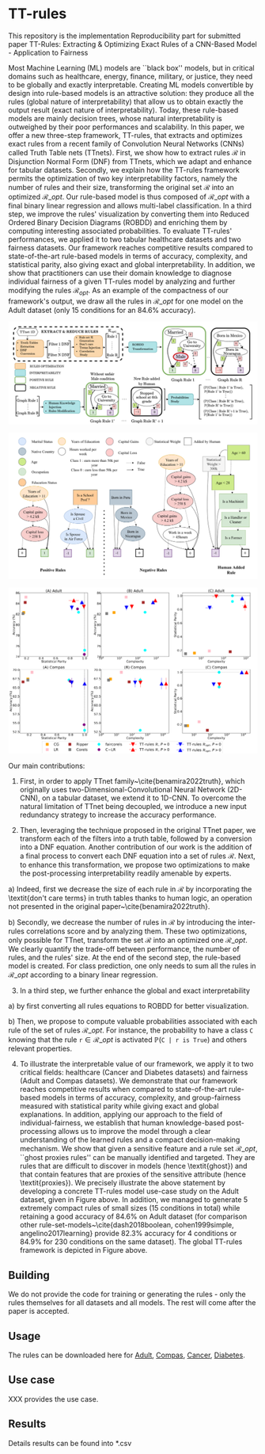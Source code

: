 # TT-rules

This repository is the implementation Reproducibility part for submitted paper TT-Rules: Extracting & Optimizing Exact Rules of a CNN-Based Model - Application to Fairness

Most Machine Learning (ML) models are ``black box'' models, but in critical domains such as healthcare, energy, finance, military, or justice, they need to be globally and exactly interpretable. Creating ML models convertible by design into rule-based models is an attractive solution: they produce all the rules (global nature of interpretability) that allow us to obtain exactly the output result (exact nature of interpretability). Today, these rule-based models are mainly decision trees, whose natural interpretability is outweighed by their poor performances and scalability. In this paper, we offer a new three-step framework, TT-rules, that extracts and optimizes exact rules from a recent family of Convolution Neural Networks (CNNs) called Truth Table nets (TTnets). First, we show how to extract rules $\mathcal{R}$ in Disjunction Normal Form (DNF) from TTnets, which we adapt and enhance for tabular datasets. Secondly, we explain how the TT-rules framework permits the optimization of two key interpretability factors, namely the number of rules and their size, transforming the original set $\mathcal{R}$ into an optimized $\mathcal{R}\_{opt}$. Our rule-based model is thus composed of $\mathcal{R}\_{opt}$ with a final binary linear regression and allows multi-label classification. In a third step, we improve the rules' visualization by converting them into Reduced Ordered Binary Decision Diagrams (ROBDD) and enriching them by computing interesting associated probabilities. To evaluate TT-rules' performances, we applied it to two tabular healthcare datasets and two fairness datasets. Our framework reaches competitive results compared to state-of-the-art rule-based models in terms of accuracy, complexity, and statistical parity, also giving exact and global interpretability. In addition, we show that practitioners can use their domain knowledge to diagnose individual fairness of a given TT-rules model by analyzing and further modifying the rules $\mathcal{R}_{opt}$. As an example of the compactness of our framework's output, we draw all the rules in $\mathcal{R}\_{opt}$ for one model on the Adult dataset (only 15 conditions for an 84.6\% accuracy).

![screen-gif](./gif/img1.png)


![screen-gif](./gif/img2.png)


![screen-gif](./gif/img3.png)


Our main contributions:


1. First, in order to apply TTnet family~\cite{benamira2022truth}, which originally uses two-Dimensional-Convolutional Neural Network (2D-CNN), on a tabular dataset, we extend it to 1D-CNN. To overcome the natural limitation of TTnet being decoupled, we introduce a new input redundancy strategy to increase the accuracy performance.

2. Then, leveraging the technique proposed in the original TTnet paper, we transform each of the filters into a truth table, followed by a conversion into a DNF equation. Another contribution of our work is the addition of a final process to convert each DNF equation into a set of rules $\mathcal{R}$. Next, to enhance this transformation, we propose two optimizations to make the post-processing interpretability readily amenable by experts. 

  a) Indeed, first we decrease the size of each rule in $\mathcal{R}$ by incorporating the \textit{don't care terms} in truth tables thanks to human logic, an operation not presented in the original paper~\cite{benamira2022truth}. 
  
  b) Secondly, we decrease the number of rules in $\mathcal{R}$ by introducing the inter-rules correlations score and by analyzing them. These two optimizations, only possible for TTnet, transform the set $\mathcal{R}$ into an optimized one $\mathcal{R}\_{opt}$. We clearly quantify the trade-off between performance, the number of rules, and the rules' size. At the end of the second step, the rule-based model is created. For class prediction, one only needs to sum all the rules in $\mathcal{R}\_{opt}$ according to a binary linear regression.
  
3.  In a third step, we further enhance the global and exact interpretability 

   a) by first converting all rules equations to ROBDD for better visualization. 
   
   b) Then, we propose to compute valuable probabilities associated with each rule of the set of rules $\mathcal{R}\_{opt}$. For instance, the probability to have a class $\texttt{C}$ knowing that the rule $\texttt{r} \in \mathcal{R}\_{opt}$ is activated $\mathbb{P}(\texttt{C | r is True})$ and others relevant properties. 

4. To illustrate the interpretable value of our framework, we apply it to two critical fields: healthcare (Cancer and Diabetes datasets) and fairness (Adult and Compas datasets). We demonstrate that our framework reaches competitive results when compared to state-of-the-art rule-based models in terms of accuracy, complexity, and group-fairness measured with statistical parity while giving exact and global explanations. In addition, applying our approach to the field of individual-fairness, we establish that human knowledge-based post-processing allows us to improve the model through a clear understanding of the learned rules and a compact decision-making mechanism. We show that given a sensitive feature and a rule set $\mathcal{R}\_{opt}$, ``ghost proxies rules'' can be manually identified and targeted. They are rules that are difficult to discover in models (hence \textit{ghost}) and that contain features that are proxies of the sensitive attribute (hence \textit{proxies}). We precisely illustrate the above statement by developing a concrete TT-rules model use-case study on the Adult dataset, given in Figure above. In addition, we managed to generate 5 extremely compact rules of small sizes (15 conditions in total) while retaining a good accuracy of 84.6\% on Adult dataset (for comparison other rule-set-models~\cite{dash2018boolean, cohen1999simple, angelino2017learning} provide 82.3\% accuracy for 4 conditions or 84.9\% for 230 conditions on the same dataset). The global TT-rules framework is depicted in Figure above. 


## Building

We do not provide the code for training or generating the rules - only the rules themselves for all datasets and all models. The rest will come after the paper is accepted. 

## Usage

The rules can be downloaded here for [Adult](https://drive.google.com/file/d/1-TP_mFDv3aGi77LWUIK83-CE9Zx2v8ZD/view?usp=sharing), [Compas](https://drive.google.com/file/d/1TzU1rKJL6gFy55zxELvWtF5_VlkBht6g/view?usp=sharing), [Cancer](https://drive.google.com/file/d/1d3r7pvobzcX_Q9piPIG3bXYklmINjYs3/view?usp=sharing), [Diabetes](https://drive.google.com/file/d/1GU3-7ce9WLsyV0EnTdLGdiwiFkMt5bSr/view?usp=sharing).

## Use case

XXX provides the use case.

## Results

Details results can be found into *.csv
